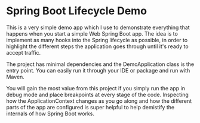 # Spring Boot Lifecycle Demo

This is a very simple demo app which I use to demonstrate everything that happens when you start a simple Web Spring Boot app. The idea is to implement as many hooks 
into the Spring lifecycle as possible, in order to highlight the different steps the application goes through until it's ready to accept traffic. 

The project has minimal dependencies and the DemoApplication class is the entry point. You can easily run it through your IDE or package and run with Maven. 

You will gain the most value from this project if you simply run the app in debug mode and place breakpoints at every stage of the code. Inspecting how the
ApplicationContext changes as you go along and how the different parts of the app are configured is super helpful to help demistify the internals of how Spring Boot
works. 
